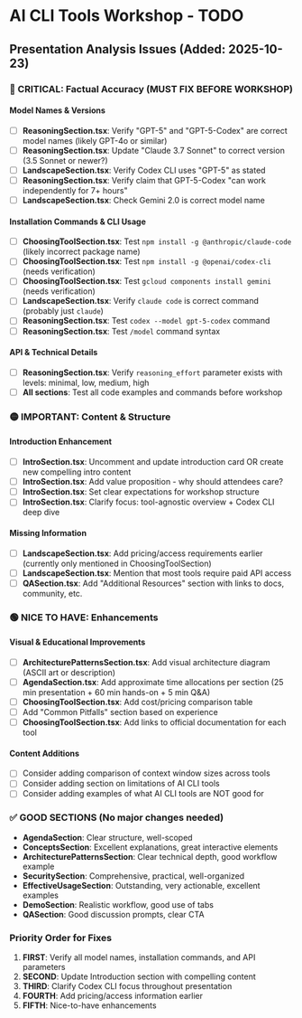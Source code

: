 # AI CLI Tools Workshop - TODO

## Presentation Analysis Issues (Added: 2025-10-23)

### 🔴 CRITICAL: Factual Accuracy (MUST FIX BEFORE WORKSHOP)

#### Model Names & Versions

- [ ] **ReasoningSection.tsx**: Verify "GPT-5" and "GPT-5-Codex" are correct model names (likely GPT-4o or similar)
- [ ] **ReasoningSection.tsx**: Update "Claude 3.7 Sonnet" to correct version (3.5 Sonnet or newer?)
- [ ] **LandscapeSection.tsx**: Verify Codex CLI uses "GPT-5" as stated
- [ ] **ReasoningSection.tsx**: Verify claim that GPT-5-Codex "can work independently for 7+ hours"
- [ ] **LandscapeSection.tsx**: Check Gemini 2.0 is correct model name

#### Installation Commands & CLI Usage

- [ ] **ChoosingToolSection.tsx**: Test `npm install -g @anthropic/claude-code` (likely incorrect package name)
- [ ] **ChoosingToolSection.tsx**: Test `npm install -g @openai/codex-cli` (needs verification)
- [ ] **ChoosingToolSection.tsx**: Test `gcloud components install gemini` (needs verification)
- [ ] **LandscapeSection.tsx**: Verify `claude code` is correct command (probably just `claude`)
- [ ] **ReasoningSection.tsx**: Test `codex --model gpt-5-codex` command
- [ ] **ReasoningSection.tsx**: Test `/model` command syntax

#### API & Technical Details

- [ ] **ReasoningSection.tsx**: Verify `reasoning_effort` parameter exists with levels: minimal, low, medium, high
- [ ] **All sections**: Test all code examples and commands before workshop

### 🟡 IMPORTANT: Content & Structure

#### Introduction Enhancement

- [ ] **IntroSection.tsx**: Uncomment and update introduction card OR create new compelling intro content
- [ ] **IntroSection.tsx**: Add value proposition - why should attendees care?
- [ ] **IntroSection.tsx**: Set clear expectations for workshop structure
- [ ] **IntroSection.tsx**: Clarify focus: tool-agnostic overview + Codex CLI deep dive

#### Missing Information

- [ ] **LandscapeSection.tsx**: Add pricing/access requirements earlier (currently only mentioned in ChoosingToolSection)
- [ ] **LandscapeSection.tsx**: Mention that most tools require paid API access
- [ ] **QASection.tsx**: Add "Additional Resources" section with links to docs, community, etc.

### 🟢 NICE TO HAVE: Enhancements

#### Visual & Educational Improvements

- [ ] **ArchitecturePatternsSection.tsx**: Add visual architecture diagram (ASCII art or description)
- [ ] **AgendaSection.tsx**: Add approximate time allocations per section (25 min presentation + 60 min hands-on + 5 min Q&A)
- [ ] **ChoosingToolSection.tsx**: Add cost/pricing comparison table
- [ ] Add "Common Pitfalls" section based on experience
- [ ] **ChoosingToolSection.tsx**: Add links to official documentation for each tool

#### Content Additions

- [ ] Consider adding comparison of context window sizes across tools
- [ ] Consider adding section on limitations of AI CLI tools
- [ ] Consider adding examples of what AI CLI tools are NOT good for

### ✅ GOOD SECTIONS (No major changes needed)

- **AgendaSection**: Clear structure, well-scoped
- **ConceptsSection**: Excellent explanations, great interactive elements
- **ArchitecturePatternsSection**: Clear technical depth, good workflow example
- **SecuritySection**: Comprehensive, practical, well-organized
- **EffectiveUsageSection**: Outstanding, very actionable, excellent examples
- **DemoSection**: Realistic workflow, good use of tabs
- **QASection**: Good discussion prompts, clear CTA

### Priority Order for Fixes

1. **FIRST**: Verify all model names, installation commands, and API parameters
2. **SECOND**: Update Introduction section with compelling content
3. **THIRD**: Clarify Codex CLI focus throughout presentation
4. **FOURTH**: Add pricing/access information earlier
5. **FIFTH**: Nice-to-have enhancements

